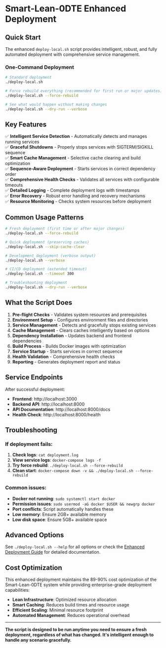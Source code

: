 # Smart-Lean-0DTE Enhanced Deployment

## Quick Start

The enhanced `deploy-local.sh` script provides intelligent, robust, and fully automated deployment with comprehensive service management.

### One-Command Deployment

```bash
# Standard deployment
./deploy-local.sh

# Force rebuild everything (recommended for first run or major updates)
./deploy-local.sh --force-rebuild

# See what would happen without making changes
./deploy-local.sh --dry-run --verbose
```

## Key Features

✅ **Intelligent Service Detection** - Automatically detects and manages running services  
✅ **Graceful Shutdowns** - Properly stops services with SIGTERM/SIGKILL sequence  
✅ **Smart Cache Management** - Selective cache clearing and build optimization  
✅ **Sequence-Aware Deployment** - Starts services in correct dependency order  
✅ **Comprehensive Health Checks** - Validates all services with configurable timeouts  
✅ **Detailed Logging** - Complete deployment logs with timestamps  
✅ **Error Recovery** - Robust error handling and recovery mechanisms  
✅ **Resource Monitoring** - Checks system resources before deployment  

## Common Usage Patterns

```bash
# Fresh deployment (first time or after major changes)
./deploy-local.sh --force-rebuild

# Quick deployment (preserving caches)
./deploy-local.sh --skip-cache-clear

# Development deployment (verbose output)
./deploy-local.sh --verbose

# CI/CD deployment (extended timeout)
./deploy-local.sh --timeout 300

# Troubleshooting deployment
./deploy-local.sh --dry-run --verbose
```

## What the Script Does

1. **Pre-flight Checks** - Validates system resources and prerequisites
2. **Environment Setup** - Configures environment files and directories
3. **Service Management** - Detects and gracefully stops existing services
4. **Cache Management** - Clears caches intelligently based on options
5. **Dependency Installation** - Updates backend and frontend dependencies
6. **Build Process** - Builds Docker images with optimization
7. **Service Startup** - Starts services in correct sequence
8. **Health Validation** - Comprehensive health checks
9. **Reporting** - Generates deployment report and status

## Service Endpoints

After successful deployment:

- **Frontend**: http://localhost:3000
- **Backend API**: http://localhost:8000
- **API Documentation**: http://localhost:8000/docs
- **Health Check**: http://localhost:8000/health

## Troubleshooting

### If deployment fails:

1. **Check logs**: `cat deployment.log`
2. **View service logs**: `docker-compose logs -f`
3. **Try force rebuild**: `./deploy-local.sh --force-rebuild`
4. **Clean start**: `docker-compose down -v && ./deploy-local.sh --force-rebuild`

### Common issues:

- **Docker not running**: `sudo systemctl start docker`
- **Permission issues**: `sudo usermod -aG docker $USER && newgrp docker`
- **Port conflicts**: Script automatically handles these
- **Low memory**: Ensure 2GB+ available memory
- **Low disk space**: Ensure 5GB+ available space

## Advanced Options

See `./deploy-local.sh --help` for all options or check the [Enhanced Deployment Guide](docs/Enhanced-Deployment-Guide.md) for detailed documentation.

## Cost Optimization

This enhanced deployment maintains the 89-90% cost optimization of the Smart-Lean-0DTE system while providing enterprise-grade deployment capabilities:

- **Lean Infrastructure**: Optimized resource allocation
- **Smart Caching**: Reduces build times and resource usage
- **Efficient Scaling**: Minimal resource footprint
- **Automated Management**: Reduces operational overhead

---

**The script is designed to be run anytime you need to ensure a fresh deployment, regardless of what has changed. It's intelligent enough to handle any scenario gracefully.**

